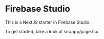 # Firebase Studio

This is a NextJS starter in Firebase Studio.

To get started, take a look at src/app/page.tsx.
<!-- Test comment -->
<!-- No-op: Responding to a query about server-side PocketBase hooks. Troubleshooting pb_hooks involves checking the PocketBase server logs and configuration. -->
<!-- User provided a server-side PocketBase hook (main.pb.js) for CORS. This file needs to be managed directly on the PocketBase server. -->
<!-- Note: net::ERR_ADDRESS_INVALID errors for www.google-analytics.com are external to the LabFlow application and likely due to local network, DNS, or browser extension issues. -->
<!-- No-op: The "autocancelled" warnings on the dashboard are due to the useEffect cleanup aborting fetch requests, likely from React Strict Mode or rapid component remounts. The system correctly handles these as non-critical aborts, logging them for diagnosis but not displaying them as user errors. -->
<!-- Tech stack discussion: Key stacks include Next.js, React, ShadCN UI, Tailwind CSS, TypeScript, PocketBase, React Hook Form, Zod, Recharts, Lucide React, date-fns, and GitHub Pages for deployment. -->